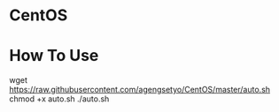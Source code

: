 # CentOS

# How To Use

wget https://raw.githubusercontent.com/agengsetyo/CentOS/master/auto.sh 
chmod +x auto.sh
./auto.sh
